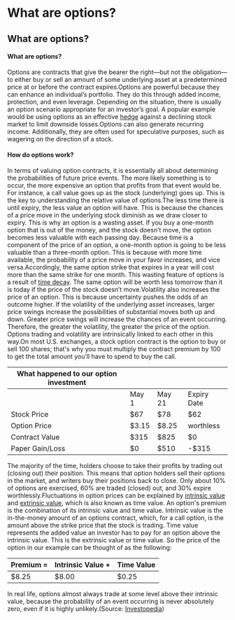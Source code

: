 # What are options?

## What are options?

#### What are options? <a href="#mntl-sc-block_2-0-7" id="mntl-sc-block_2-0-7"></a>

Options are contracts that give the bearer the right—but not the obligation—to either buy or sell an amount of some underlying asset at a predetermined price at or before the contract expires.Options are powerful because they can enhance an individual’s portfolio. They do this through added income, protection, and even leverage. Depending on the situation, there is usually an option scenario appropriate for an investor’s goal. A popular example would be using options as an effective [hedge](https://www.investopedia.com/terms/h/hedge.asp) against a declining stock market to limit downside losses.Options can also generate recurring income. Additionally, they are often used for speculative purposes, such as wagering on the direction of a stock.

#### How do options work? <a href="#mntl-sc-block_2-0-68" id="mntl-sc-block_2-0-68"></a>

In terms of valuing option contracts, it is essentially all about determining the probabilities of future price events. The more likely something is to occur, the more expensive an option that profits from that event would be. For instance, a call value goes up as the stock (underlying) goes up. This is the key to understanding the relative value of options.The less time there is until expiry, the less value an option will have. This is because the chances of a price move in the underlying stock diminish as we draw closer to expiry. This is why an option is a wasting asset. If you buy a one-month option that is out of the money, and the stock doesn’t move, the option becomes less valuable with each passing day. Because time is a component of the price of an option, a one-month option is going to be less valuable than a three-month option. This is because with more time available, the probability of a price move in your favor increases, and vice versa.Accordingly, the same option strike that expires in a year will cost more than the same strike for one month. This wasting feature of options is a result of [time decay](https://www.investopedia.com/terms/t/timedecay.asp). The same option will be worth less tomorrow than it is today if the price of the stock doesn’t move.Volatility also increases the price of an option. This is because uncertainty pushes the odds of an outcome higher. If the volatility of the underlying asset increases, larger price swings increase the possibilities of substantial moves both up and down. Greater price swings will increase the chances of an event occurring. Therefore, the greater the volatility, the greater the price of the option. Options trading and volatility are intrinsically linked to each other in this way.On most U.S. exchanges, a stock option contract is the option to buy or sell 100 shares; that's why you must multiply the contract premium by 100 to get the total amount you’ll have to spend to buy the call.

| What happened to our option investment |       |        |             |
| -------------------------------------- | ----- | ------ | ----------- |
|                                        | May 1 | May 21 | Expiry Date |
| Stock Price                            | $67   | $78    | $62         |
| Option Price                           | $3.15 | $8.25  | worthless   |
| Contract Value                         | $315  | $825   | $0          |
| Paper Gain/Loss                        | $0    | $510   | -$315       |

The majority of the time, holders choose to take their profits by trading out (closing out) their position. This means that option holders sell their options in the market, and writers buy their positions back to close. Only about 10% of options are exercised, 60% are traded (closed) out, and 30% expire worthlessly.Fluctuations in option prices can be explained by [intrinsic value](https://www.investopedia.com/terms/i/intrinsicvalue.asp) and [extrinsic value](https://www.investopedia.com/terms/e/extrinsicvalue.asp), which is also known as time value. An option's premium is the combination of its intrinsic value and time value. Intrinsic value is the in-the-money amount of an options contract, which, for a call option, is the amount above the strike price that the stock is trading. Time value represents the added value an investor has to pay for an option above the intrinsic value. This is the extrinsic value or time value. So the price of the option in our example can be thought of as the following:

| Premium = | Intrinsic Value + | Time Value |
| --------- | ----------------- | ---------- |
| $8.25     | $8.00             | $0.25      |

In real life, options almost always trade at some level above their intrinsic value, because the probability of an event occurring is never absolutely zero, even if it is highly unlikely.(Source: [Investopedia](https://www.investopedia.com/options-basics-tutorial-4583012#toc-what-are-options))
